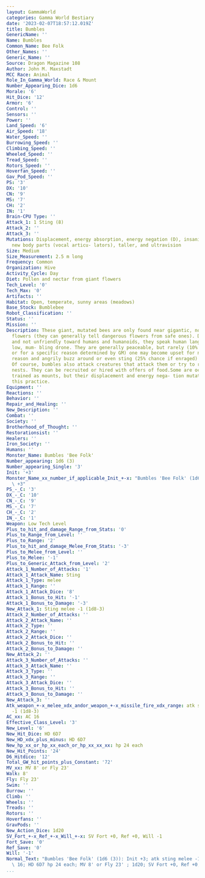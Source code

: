 ```yaml
---
layout: GammaWorld
categories: Gamma World Bestiary
date: '2023-02-07T18:57:12.019Z'
title: Bumbles
GenericName: ''
Name: Bumbles
Common_Name: Bee Folk
Other_Names: ''
Generic_Name: ''
Source: Dragon Magazine 108
Author: John M. Maxstadt
MCC Race: Animal
Role_In_Gamma_World: Race & Mount
Number_Appearing_Dice: 1d6
Morale: '6'
Hit_Dice: '12'
Armor: '6'
Control: ''
Sensors: ''
Power: ''
Land_Speed: '6'
Air_Speed: '18'
Water_Speed: ''
Burrowing_Speed: ''
Climbing_Speed: ''
Wheeled_Speed: ''
Tread_Speed: ''
Rotors_Speed: ''
Hoverfan_Speed: ''
Gav_Pod_Speed: ''
PS: '3'
DX: '10'
CN: '9'
MS: '7'
CH: '2'
IN: '1'
Brain-CPU Type: ''
Attack_1: 1 Sting (8)
Attack_2: ''
Attack_3: ''
Mutations: Displacement, energy absorption, energy negation (D), insanity (D, variant),
  new body parts (vocal articu- lators), taller, and ultravision
Size: Medium
Size_Measurement: 2.5 m long
Frequency: Common
Organization: Hive
Activity_Cycle: Day
Diet: Pollen and nectar from giant flowers
Tech_Level: '0'
Tech_Max: '0'
Artifacts: ''
Habitat: Open, temperate, sunny areas (meadows)
Base_Stock: Bumblebee
Robot_Classification: ''
Status: ''
Mission: ''
Description: These giant, mutated bees are only found near gigantic, non-carnivorous
  flowers (they can generally tell dangerous flowers from safe ones). Dimly intelligent
  and not unfriendly toward humans and humanoids, they speak human languages in a
  low, mum- bling drone. They are generally peaceable, but rarely (10% of random encounters,
  or for a specific reason determined by GM) one may become upset for no apparent
  reason and angrily buzz around or even sting (25% chance if enraged) harmless passers-by.
  Of course, bumbles also attack creatures that attack them or try to rob their underground
  nests. They can be recruited or hired with offers of food.Some are occasionally
  trained as mounts, but their displacement and energy nega- tion mutations discourage
  this practice.
Equipment: ''
Reactions: ''
Behavior: ''
Repair_and_Healing: ''
New_Description: ''
Combat: ''
Society: ''
Brotherhood_of_Thought: ''
Restorationsist: ''
Healers: ''
Iron_Society: ''
Humans: ''
Monster_Name: Bumbles 'Bee Folk'
Number_appearing: 1d6 (3)
Number_appearing_Single: '3'
Init: '+3'
Monster_Name_xx_number_if_applicable_Init_+-x: "Bumbles 'Bee Folk' (1d6 (3)): Init\
  \ +3"
PS_-_C: '3'
DX_-_C: '10'
CN_-_C: '9'
MS_-_C: '7'
CH_-_C: '2'
IN_-_C: '1'
Weapon: Low Tech Level
Plus_to_hit_and_damage_Range_from_Stats: '0'
Plus_to_Range_from_Level: ''
Plus_to_Range: '2'
Plus_to_hit_and_damage_Melee_From_Stats: '-3'
Plus_to_Melee_from_Level: ''
Plus_to_Melee: '-1'
Plus_to_Generic_Attack_from_Level: '2'
Attack_1_Number_of_Attacks: '1'
Attack_1_Attack_Name: Sting
Attack_1_Type: melee
Attack_1_Range: ''
Attack_1_Attack_Dice: '8'
Attack_1_Bonus_to_Hit: '-1'
Attack_1_Bonus_to_Damage: '-3'
New_Attack_1: Sting melee -1 (1d8-3)
Attack_2_Number_of_Attacks: ''
Attack_2_Attack_Name: ''
Attack_2_Type: ''
Attack_2_Range: ''
Attack_2_Attack_Dice: ''
Attack_2_Bonus_to_Hit: ''
Attack_2_Bonus_to_Damage: ''
New_Attack_2: ''
Attack_3_Number_of_Attacks: ''
Attack_3_Attack_Name: ''
Attack_3_Type: ''
Attack_3_Range: ''
Attack_3_Attack_Dice: ''
Attack_3_Bonus_to_Hit: ''
Attack_3_Bonus_to_Damage: ''
New_Attack_3: ''
Atk_weapon_+-x_melee_xdx_andor_weapon_+-x_missile_fire_xdx_range: atk sting melee
  -1 (1d8-3)
AC_xx: AC 16
Effective_Class_Level: '3'
New_Level: '6'
New_Hit_Dice: HD 6D7
New_HD_xdx_plus_minus: HD 6D7
New_hp_xx_or_hp_xx_each_or_hp_xx_xx_xx: hp 24 each
New_Hit_Points: '24'
D6_Hitdice: '12'
Total_GW_hit_points_plus_Constant: '72'
MV_xx: MV 8' or Fly 23'
Walk: 8'
Fly: Fly 23'
Swim: ''
Burrow: ''
Climb: ''
Wheels: ''
Treads: ''
Rotors: ''
Hoverfans: ''
GravPods: ''
New_Action_Dice: 1d20
SV_Fort_+-x_Ref_+-x_Will_+-x: SV Fort +0, Ref +0, Will -1
Fort_Save: '0'
Ref_Save: '0'
Will: '-1'
Normal_Text: "Bumbles 'Bee Folk' (1d6 (3)): Init +3; atk sting melee -1 (1d8-3); AC\
  \ 16; HD 6D7 hp 24 each; MV 8' or Fly 23' ; 1d20; SV Fort +0, Ref +0, Will -1"
...
```

